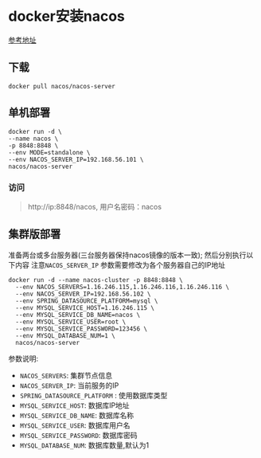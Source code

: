 # docker安装nacos

[参考地址](https://www.cnblogs.com/serendipity-fzx/articles/15400618.html)

## 下载

```shell
docker pull nacos/nacos-server
```

## 单机部署

```shell
docker run -d \
--name nacos \
-p 8848:8848 \
--env MODE=standalone \
--env NACOS_SERVER_IP=192.168.56.101 \
nacos/nacos-server
```

### 访问

> http://ip:8848/nacos, 用户名密码：nacos



## 集群版部署

准备两台或多台服务器(三台服务器保持nacos镜像的版本一致); 然后分别执行以下内容 注意`NACOS_SERVER_IP` 参数需要修改为各个服务器自己的IP地址

```shell
docker run -d --name nacos-cluster -p 8848:8848 \
  --env NACOS_SERVERS=1.16.246.115,1.16.246.116,1.16.246.116 \
  --env NACOS_SERVER_IP=192.168.56.102 \
  --env SPRING_DATASOURCE_PLATFORM=mysql \
  --env MYSQL_SERVICE_HOST=1.16.246.115 \
  --env MYSQL_SERVICE_DB_NAME=nacos \
  --env MYSQL_SERVICE_USER=root \
  --env MYSQL_SERVICE_PASSWORD=123456 \
  --env MYSQL_DATABASE_NUM=1 \
  nacos/nacos-server
```

参数说明:

- `NACOS_SERVERS`: 集群节点信息
- `NACOS_SERVER_IP`: 当前服务的IP
- `SPRING_DATASOURCE_PLATFORM` : 使用数据库类型
- `MYSQL_SERVICE_HOST`: 数据库IP地址
- `MYSQL_SERVICE_DB_NAME`: 数据库名称
- `MYSQL_SERVICE_USER`: 数据库用户名
- `MYSQL_SERVICE_PASSWORD`: 数据库密码
- `MYSQL_DATABASE_NUM`: 数据库数量,默认为1